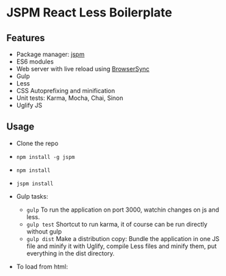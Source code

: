 # JSPM React Less Boilerplate

## Features

- Package manager: [jspm](http://jspm.io)
- ES6 modules
- Web server with live reload using [BrowserSync](http://browsersync.io)
- Gulp
- Less
- CSS Autoprefixing and minification
- Unit tests: Karma, Mocha, Chai, Sinon
- Uglify JS


## Usage

- Clone the repo
- `npm install -g jspm`
- `npm install`
- `jspm install`
- Gulp tasks:
    - `gulp` To run the application on port 3000, watchin changes on js and less.
    - `gulp test` Shortcut to run karma, it of course can be run directly without gulp
    - `gulp dist` Make a distribution copy: Bundle the application in one JS file and minify it with Uglify, compile Less files and minify them, put everything in the dist directory.
- To load from html:

    <!doctype html>
    <html lang="en">
      <head>
        <meta charset="utf-8">
        <title>Hello World title</title>
        <link rel="stylesheet" href="dist/css/app.min.css" >
      </head>
      <body>
        <script src="dist/js/app.min.js"></script>
      </body>
    </html>